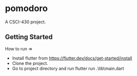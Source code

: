 # pomodoro

A CSCI-430 project.

## Getting Started

How to run =>

- Install flutter from https://flutter.dev/docs/get-started/install
- Clone the project.
- Go to project directory and run flutter run .\lib\main.dart
